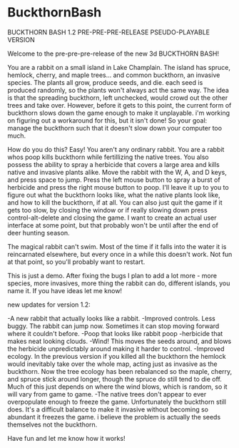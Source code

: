 BuckthornBash
=============
BUCKTHORN BASH 1.2
PRE-PRE-PRE-RELEASE PSEUDO-PLAYABLE VERSION

Welcome to the pre-pre-pre-release of the new 3d BUCKTHORN BASH!

You are a rabbit on a small island in Lake Champlain. The island has spruce, hemlock, cherry, and maple trees... and common buckthorn, an invasive species. The plants all grow, produce seeds, and die. each seed is produced randomly, so the plants won't always act the same way. The idea is that the spreading buckthorn, left unchecked, would crowd out the other trees and take over. However, before it gets to this point, the current form of buckthorn slows down the game enough to make it unplayable. i'm working on figuring out a workaround for this, but it isn't done! So your goal: manage the buckthorn such that it doesn't slow down your computer too much.

How do you do this? Easy! You aren't any ordinary rabbit. You are a rabbit whos poop kills buckthorn while fertillizing the native trees. You also possess the ability to spray a herbicide that covers a large area and kills native and invasive plants alike. Move the rabbit with the W, A, and D keys, and press space to jump. Press the left mouse button to spray a burst of herbicide and press the right mouse button to poop. I'll leave it up to you to figure out what the buckthorn looks like, what the native plants look like, and how to kill the buckthorn, if at all. You can also just quit the game if it gets too slow, by closing the window or if really slowing down press control-alt-delete and closing the game. I want to create an actual user interface at some point, but that probably won't be until after the end of deer hunting season.

The magical rabbit can't swim. Most of the time if it falls into the water it is reincarnated elsewhere, but every once in a while this doesn't work. Not fun at that point, so you'll probably want to restart.

This is just a demo. After fixing the bugs I plan to add a lot more - more species, more invasives, more thing the rabbit can do, different islands, you name it. If you have ideas let me know! 

new updates for version 1.2:

-A new rabbit that actually looks like a rabbit.
-Improved controls. Less buggy. The rabbit can jump now. Sometimes it can stop moving forward where it couldn't before.
-Poop that looks like rabbit poop
-herbicide that makes neat looking clouds.
-Wind! This moves the seeds around, and blows the herbicide unpredictably around making it harder to control. 
-Improved ecology. In the previous version if you killed all the buckthorn the hemlock would inevitably take over the whole map, acting just as invasive as the buckthorn. Now the tree ecology has been rebalanced so the maple, cherry, and spruce stick around longer, though the spruce do still tend to die off.  Much of this just depends on where the wind blows, which is random, so it will vary from game to game.
-The native trees don't appear to ever overpopulate enough to freeze the game. Unfortunately the buckthorn still does. It's a difficult balance to make it invasive without becoming so abundant it freezes the game. i believe the problem is actually the seeds themselves not the buckthorn.

Have fun and let me know how it works!
